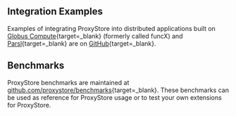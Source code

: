 ## Integration Examples

Examples of integrating ProxyStore into distributed applications built on
[Globus Compute](https://globus-compute.readthedocs.io){target=_blank} (formerly called funcX) and [Parsl](https://parsl-project.org/){target=_blank} are on
[GitHub](https://github.com/proxystore/proxystore/tree/main/examples){target=_blank}.

## Benchmarks

ProxyStore benchmarks are maintained at [github.com/proxystore/benchmarks](https://github.com/proxystore/benchmarks){target=_blank}.
These benchmarks can be used as reference for ProxyStore usage or to test your own extensions for ProxyStore.
